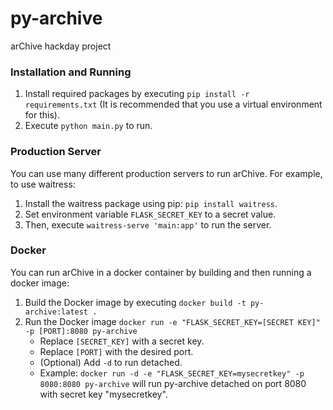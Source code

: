 # py-archive
arChive hackday project

### Installation and Running
1. Install required packages by executing `pip install -r requirements.txt` (It is recommended that you use a virtual environment for this).
2. Execute `python main.py` to run.

### Production Server
You can use many different production servers to run arChive. For example, to use waitress:
1. Install the waitress package using pip: `pip install waitress`.
2. Set environment variable `FLASK_SECRET_KEY` to a secret value.
2. Then, execute `waitress-serve 'main:app'` to run the server.

### Docker
You can run arChive in a docker container by building and then running a docker image:
1. Build the Docker image by executing `docker build -t py-archive:latest .`
2. Run the Docker image `docker run -e "FLASK_SECRET_KEY=[SECRET KEY]" -p [PORT]:8080 py-archive`
   * Replace `[SECRET_KEY]` with a secret key.
   * Replace `[PORT]` with the desired port.
   * (Optional) Add `-d` to run detached.
   * Example: `docker run -d -e "FLASK_SECRET_KEY=mysecretkey" -p 8080:8080 py-archive` will run py-archive detached on port 8080 with secret key "mysecretkey".
